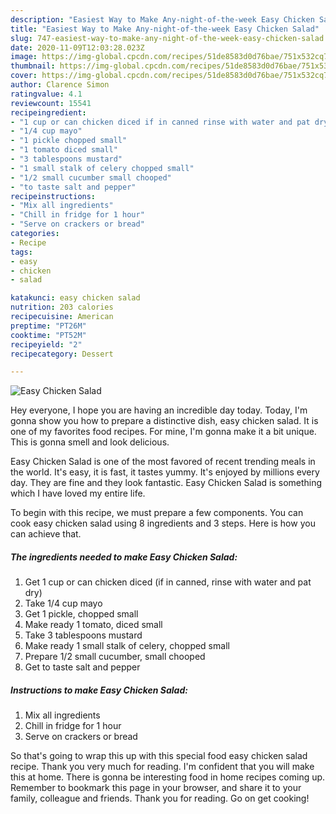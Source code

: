 ```yaml
---
description: "Easiest Way to Make Any-night-of-the-week Easy Chicken Salad"
title: "Easiest Way to Make Any-night-of-the-week Easy Chicken Salad"
slug: 747-easiest-way-to-make-any-night-of-the-week-easy-chicken-salad
date: 2020-11-09T12:03:28.023Z
image: https://img-global.cpcdn.com/recipes/51de8583d0d76bae/751x532cq70/easy-chicken-salad-recipe-main-photo.jpg
thumbnail: https://img-global.cpcdn.com/recipes/51de8583d0d76bae/751x532cq70/easy-chicken-salad-recipe-main-photo.jpg
cover: https://img-global.cpcdn.com/recipes/51de8583d0d76bae/751x532cq70/easy-chicken-salad-recipe-main-photo.jpg
author: Clarence Simon
ratingvalue: 4.1
reviewcount: 15541
recipeingredient:
- "1 cup or can chicken diced if in canned rinse with water and pat dry"
- "1/4 cup mayo"
- "1 pickle chopped small"
- "1 tomato diced small"
- "3 tablespoons mustard"
- "1 small stalk of celery chopped small"
- "1/2 small cucumber small chooped"
- "to taste salt and pepper"
recipeinstructions:
- "Mix all ingredients"
- "Chill in fridge for 1 hour"
- "Serve on crackers or bread"
categories:
- Recipe
tags:
- easy
- chicken
- salad

katakunci: easy chicken salad 
nutrition: 203 calories
recipecuisine: American
preptime: "PT26M"
cooktime: "PT52M"
recipeyield: "2"
recipecategory: Dessert

---
```



![Easy Chicken Salad](https://img-global.cpcdn.com/recipes/51de8583d0d76bae/751x532cq70/easy-chicken-salad-recipe-main-photo.jpg)

Hey everyone, I hope you are having an incredible day today. Today, I'm gonna show you how to prepare a distinctive dish, easy chicken salad. It is one of my favorites food recipes. For mine, I'm gonna make it a bit unique. This is gonna smell and look delicious.



Easy Chicken Salad is one of the most favored of recent trending meals in the world. It's easy, it is fast, it tastes yummy. It's enjoyed by millions every day. They are fine and they look fantastic. Easy Chicken Salad is something which I have loved my entire life.


To begin with this recipe, we must prepare a few components. You can cook easy chicken salad using 8 ingredients and 3 steps. Here is how you can achieve that.

<!--inarticleads1-->

##### The ingredients needed to make Easy Chicken Salad:

1. Get 1 cup or can chicken diced (if in canned, rinse with water and pat dry)
1. Take 1/4 cup mayo
1. Get 1 pickle, chopped small
1. Make ready 1 tomato, diced small
1. Take 3 tablespoons mustard
1. Make ready 1 small stalk of celery, chopped small
1. Prepare 1/2 small cucumber, small chooped
1. Get to taste salt and pepper




<!--inarticleads2-->

##### Instructions to make Easy Chicken Salad:

1. Mix all ingredients
1. Chill in fridge for 1 hour
1. Serve on crackers or bread




So that's going to wrap this up with this special food easy chicken salad recipe. Thank you very much for reading. I'm confident that you will make this at home. There is gonna be interesting food in home recipes coming up. Remember to bookmark this page in your browser, and share it to your family, colleague and friends. Thank you for reading. Go on get cooking!

